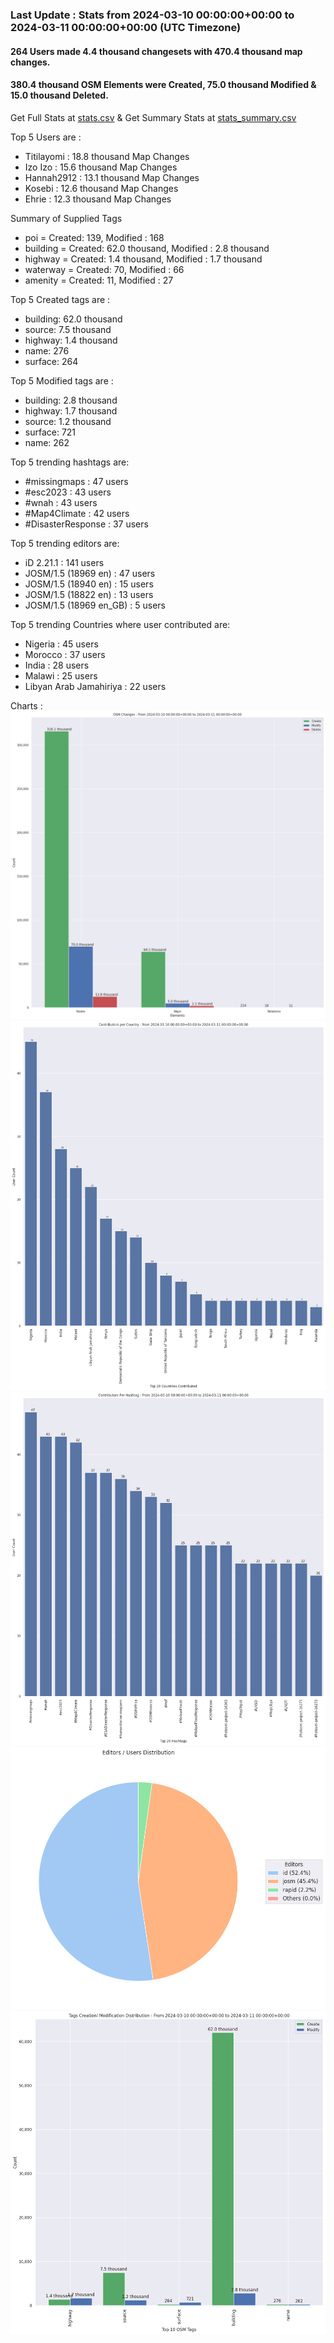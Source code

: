 ### Last Update : Stats from 2024-03-10 00:00:00+00:00 to 2024-03-11 00:00:00+00:00 (UTC Timezone)

#### 264 Users made 4.4 thousand changesets with 470.4 thousand map changes.
#### 380.4 thousand OSM Elements were Created, 75.0 thousand Modified & 15.0 thousand Deleted.
Get Full Stats at [stats.csv](/stats/hotosm/Daily/stats.csv)
 & Get Summary Stats at [stats_summary.csv](/stats/hotosm/Daily/stats_summary.csv)

Top 5 Users are : 
- Titilayomi : 18.8 thousand Map Changes
- Izo Izo : 15.6 thousand Map Changes
- Hannah2912 : 13.1 thousand Map Changes
- Kosebi : 12.6 thousand Map Changes
- Ehrie : 12.3 thousand Map Changes

Summary of Supplied Tags
- poi = Created: 139, Modified : 168
- building = Created: 62.0 thousand, Modified : 2.8 thousand
- highway = Created: 1.4 thousand, Modified : 1.7 thousand
- waterway = Created: 70, Modified : 66
- amenity = Created: 11, Modified : 27


Top 5 Created tags are :
- building: 62.0 thousand
- source: 7.5 thousand
- highway: 1.4 thousand
- name: 276
- surface: 264


Top 5 Modified tags are :
- building: 2.8 thousand
- highway: 1.7 thousand
- source: 1.2 thousand
- surface: 721
- name: 262


Top 5 trending hashtags are:
- #missingmaps : 47 users
- #esc2023 : 43 users
- #wnah : 43 users
- #Map4Climate : 42 users
- #DisasterResponse : 37 users


Top 5 trending editors are:
- iD 2.21.1 : 141 users
- JOSM/1.5 (18969 en) : 47 users
- JOSM/1.5 (18940 en) : 15 users
- JOSM/1.5 (18822 en) : 13 users
- JOSM/1.5 (18969 en_GB) : 5 users


Top 5 trending Countries where user contributed are:
- Nigeria : 45 users
- Morocco : 37 users
- India : 28 users
- Malawi : 25 users
- Libyan Arab Jamahiriya : 22 users


 Charts : 
![Alt text](./stats_osm_changes.png) 
![Alt text](./stats_users_per_country.png) 
![Alt text](./stats_users_per_hashtag.png) 
![Alt text](./stats_editors_pie_chart.png) 
![Alt text](./stats_tags.png) 
